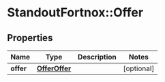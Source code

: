 # StandoutFortnox::Offer

## Properties
Name | Type | Description | Notes
------------ | ------------- | ------------- | -------------
**offer** | [**OfferOffer**](OfferOffer.md) |  | [optional] 

